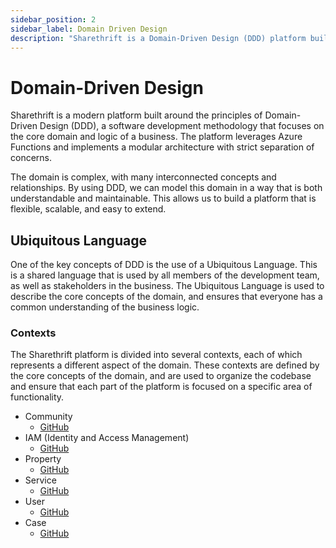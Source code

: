 ```yaml
---
sidebar_position: 2
sidebar_label: Domain Driven Design
description: "Sharethrift is a Domain-Driven Design (DDD) platform built on Azure Functions with modular architecture and strict separation of concerns."
---
```


# Domain-Driven Design
Sharethrift is a modern platform built around the principles of Domain-Driven Design (DDD), a software development methodology that focuses on the core domain and logic of a business. The platform leverages Azure Functions and implements a modular architecture with strict separation of concerns.

The domain is complex, with many interconnected concepts and relationships. By using DDD, we can model this domain in a way that is both understandable and maintainable. This allows us to build a platform that is flexible, scalable, and easy to extend.

## Ubiquitous Language

One of the key concepts of DDD is the use of a Ubiquitous Language. This is a shared language that is used by all members of the development team, as well as stakeholders in the business. The Ubiquitous Language is used to describe the core concepts of the domain, and ensures that everyone has a common understanding of the business logic.

### Contexts

The Sharethrift platform is divided into several contexts, each of which represents a different aspect of the domain. These contexts are defined by the core concepts of the domain, and are used to organize the codebase and ensure that each part of the platform is focused on a specific area of functionality.

- Community
   - [GitHub][community-context]
- IAM (Identity and Access Management)
   - [GitHub][iam-context]
- Property 
   - [GitHub][property-context]
- Service 
   - [GitHub][service-context]
- User 
   - [GitHub][user-context]
- Case
   - [GitHub][case-context]


[community-context]: https://github.com/Sharethrift/sharethrift/tree/main/packages/domain/src/domain/contexts/community
[iam-context]: https://github.com/Sharethrift/sharethrift/tree/main/packages/domain/src/domain/iam
[property-context]: https://github.com/Sharethrift/sharethrift/tree/main/packages/domain/src/domain/contexts/property
[service-context]: https://github.com/Sharethrift/sharethrift/tree/main/packages/domain/src/domain/contexts/service
[user-context]: https://github.com/Sharethrift/sharethrift/tree/main/packages/domain/src/domain/contexts/user
[case-context]: https://github.com/Sharethrift/sharethrift/tree/main/packages/domain/src/domain/contexts/case 